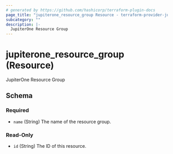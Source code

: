 ```yaml
---
# generated by https://github.com/hashicorp/terraform-plugin-docs
page_title: "jupiterone_resource_group Resource - terraform-provider-jupiterone"
subcategory: ""
description: |-
  JupiterOne Resource Group
---
```


# jupiterone_resource_group (Resource)

JupiterOne Resource Group



<!-- schema generated by tfplugindocs -->
## Schema

### Required

- `name` (String) The name of the resource group.

### Read-Only

- `id` (String) The ID of this resource.



